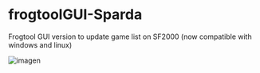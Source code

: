 # frogtoolGUI-Sparda
Frogtool GUI version to update game list on SF2000 (now compatible with windows and linux)

![imagen](https://github.com/SpardaHunter/frogtoolGUI-Sparda/assets/155873668/cba168e6-88d1-4579-8dd7-b424ee9f38c9)
